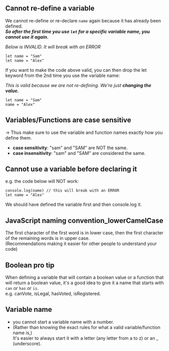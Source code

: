 ## Cannot re-define a variable
We cannot re-define or re-declare ```name``` again because it has already been defined.   
***So after the first time you use ```let``` for a specific variable name, you cannot use it again.***    

*Below is INVALID. It will break with an ERROR*
```
let name = "Sam"
let name = "Alex"
```

If you want to make the code above valid, you can then drop the let keyword from the 2nd time you use the variable name:

*This is valid because we are not re-defining. We're just ***changing the value.****
```
let name = "Sam"
name = "Alex"
```

## Variables/Functions are case sensitive
-> Thus make sure to use the variable and function names exactly how you define them.   
- **case sensitivity**: "sam" and "SAM" are NOT the same.
- **case insensitivity**: "sam" and "SAM" are considered the same.    


## Cannot use a variable before declaring it
e.g. the code below will NOT work:
```
console.log(name) // this will break with an ERROR
let name = "Alex"
```
We should have defined the variable first and then console.log it.

## JavaScript naming convention_lowerCamelCase
The first character of the first word is in lower case, then the first character of the remaining words is in upper case.     
(Recommendations making it easier for other people to understand your code) 

## Boolean pro tip
When defining a variable that will contain a boolean value or a function that will return a boolean value, it's a good idea to give it a name that starts with ```can``` or ```has``` or ```is```.      
e.g. canVote, isLegal, hasVoted, isRegistered.



## Variable name
- you cannot start a variable name with a number.
- (Rather than knowing the exact rules for what a valid variable/function name is,)   
It's easier to always start it with a letter (any letter from a to z) or an _ (underscore).







